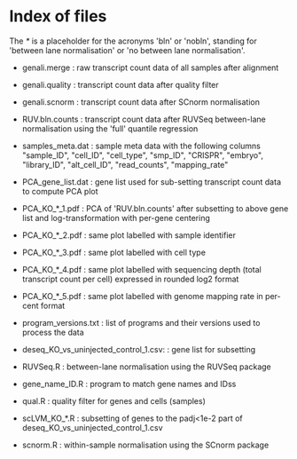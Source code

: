# Index of files

The _*_ is a placeholder for the acronyms 'bln' or 'nobln',
standing for 'between lane normalisation' or 'no between lane normalisation'.

* genali.merge
: raw transcript count data of all samples after alignment

* genali.quality
: transcript count data after quality filter

* genali.scnorm
: transcript count data after SCnorm normalisation

* RUV.bln.counts
: transcript count data after RUVSeq between-lane normalisation
	using the 'full' quantile regression

* samples_meta.dat
: sample meta data with the following columns
"sample_ID", "cell_ID", "cell_type", "smp_ID", "CRISPR", "embryo", "library_ID", "alt_cell_ID", "read_counts", "mapping_rate"

* PCA_gene_list.dat
: gene list used for sub-setting transcript count data to compute PCA plot

* PCA_KO_*_1.pdf
: PCA of 'RUV.bln.counts' after subsetting to above gene list
	and log-transformation with per-gene centering

* PCA_KO_*_2.pdf
: same plot labelled with sample identifier

* PCA_KO_*_3.pdf
: same plot labelled with cell type

* PCA_KO_*_4.pdf
: same plot labelled with sequencing depth (total transcript count per cell)
	expressed in rounded log2 format

* PCA_KO_*_5.pdf
: same plot labelled with genome mapping rate in per-cent format

* program_versions.txt
: list of programs and their versions used to process the data

* deseq_KO_vs_uninjected_control_1.csv:
: gene list for subsetting

* RUVSeq.R
: between-lane normalisation using the RUVSeq package

* gene_name_ID.R
: program to match gene names and IDss

* qual.R
: quality filter for genes and cells (samples)

* scLVM_KO_*.R
: subsetting of genes to the padj<1e-2 part of deseq_KO_vs_uninjected_control_1.csv

* scnorm.R
: within-sample normalisation using the SCnorm package
